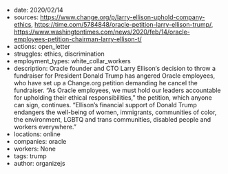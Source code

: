- date: 2020/02/14
- sources: https://www.change.org/p/larry-ellison-uphold-company-ethics, https://time.com/5784848/oracle-petition-larry-ellison-trump/, https://www.washingtontimes.com/news/2020/feb/14/oracle-employees-petition-chairman-larry-ellison-t/
- actions: open_letter
- struggles: ethics, discrimination
- employment_types: white_collar_workers
- description: Oracle founder and CTO Larry Ellison‘s decision to throw a fundraiser for President Donald Trump has angered  Oracle employees, who have set up a Change.org petition demanding he cancel the fundraiser. “As Oracle employees, we must hold our leaders accountable for upholding their ethical responsibilities,” the petition, which anyone can sign, continues. “Ellison’s financial support of Donald Trump endangers the well-being of women, immigrants, communities of color, the environment, LGBTQ and trans communities, disabled people and workers everywhere.”
- locations: online
- companies: oracle
- workers: None
- tags: trump
- author: organizejs
